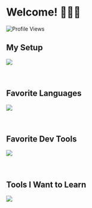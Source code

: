 

  <h1>Welcome! 🏴󠁧󠁢󠁷󠁬󠁳󠁿🇺🇦</h1> <img src="https://komarev.com/ghpvc/?username=divnerd&color=1B7951&style=for-the-badge&label=Github+Profile+Views" alt="Profile Views"/>
<div align="left">
  
  <h2>My Setup</h2>
  <img src="https://skillicons.dev/icons?i=apple,vscode,androidstudio,gmail&perline=2"/><br><br><br>
  
  <h2>Favorite Languages</h2>
  <img src="https://skillicons.dev/icons?i=python,coffeescript,js,typescript&perline=2" /><br><br><br>

  <h2>Favorite Dev Tools</h2>
  <img src="https://skillicons.dev/icons?i=github,git,markdown,stackoverflow,vscode,ubuntu&perline=3"/><br><br><br>

  <h2>Tools I Want to Learn</h2>
  <img src="https://skillicons.dev/icons?i=kotlin,java,cs,htmx&perline=2"/><br><br><br>

  <!--START_SECTION:activity-->
  <!--END_SECTION:activity-->
  
</div>
